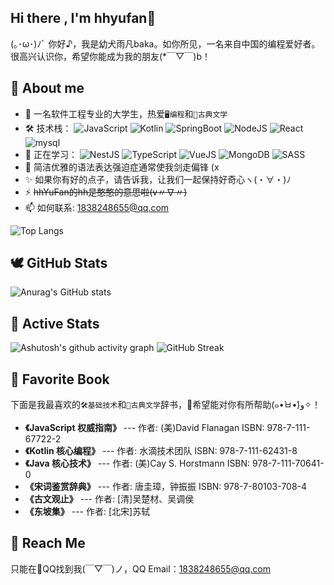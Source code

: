 ## Hi there , I'm hhyufan👋
(｡･ω･)ﾉﾞ 你好♪，我是幼犬雨凡baka。如你所见，一名来自中国的编程爱好者。很高兴认识你，希望你能成为我的朋友(*￣▽￣)b！
<!--余名雨凡，若君所见，出身华夏。心怀二趣：编程之道，探其微渺，穷其幽深；古典文学，醉身词赋，味其深邃。唯以挚诚之心，缔交良音知己-->

## **🌈 About me** ##

- 🌱 一名软件工程专业的大学生，热爱`🖥️编程`和`📜古典文学`
- 🛠️ 技术栈： ![JavaScript](https://img.shields.io/badge/JavaScript-323330.svg?logo=javascript&logoColor=F7DF1E)  ![Kotlin](https://img.shields.io/badge/Kotlin-0095D5.svg?logo=kotlin&logoColor=white)  ![SpringBoot](https://img.shields.io/badge/SpringBoot-6DB33F.svg?logo=springboot&logoColor=white)  ![NodeJS](https://img.shields.io/badge/Node.js-5FA04E?style=flat&logo=Node.js&logoColor=ffffff)  ![React](https://img.shields.io/badge/React-20232a.svg?logo=react&logoColor=61DAFB)  ![mysql](https://img.shields.io/badge/mysql-00000f.svg?logo=mysql&logoColor=white)
- 📝 正在学习： ![NestJS](https://img.shields.io/badge/NestJS-E0234E?logo=nestjs&logoColor=white)  ![TypeScript](https://img.shields.io/badge/TypeScript-007ACC.svg?logo=typescript&logoColor=white)  ![VueJS](https://img.shields.io/badge/Vue.js-35495e.svg?logo=vue.js&logoColor=4FC08D)  ![MongoDB](https://img.shields.io/badge/MongoDB-4ea94b.svg?logo=mongodb&logoColor=white)  ![SASS](https://img.shields.io/badge/Sass-cc6699.svg?logo=sass&logoColor=white)
- 🤔 简洁优雅的语法表达强迫症通常使我剑走偏锋 (x
- ✨ 如果你有好的点子，请告诉我，让我们一起保持好奇心ヽ(・∀・)ﾉ
- ⚡ ~~hhYuFan的hh是憨憨的意思啦(v〃∇〃)~~
- 📫 如何联系: 1838248655@qq.com
  
![Top Langs](https://github-readme-stats.vercel.app/api/top-langs/?username=hhyufan&layout=compact&langs_count=8&theme=github_dark)

## **🕊️ GitHub Stats** ##

![Anurag's GitHub stats](https://github-readme-stats.vercel.app/api?username=hhyufan&show_icons=true&theme=github_dark)

## **🚀 Active Stats** ##
![Ashutosh's github activity graph](https://github-readme-activity-graph.vercel.app/graph?username=hhyufan&theme=react-dark)
![GitHub Streak](https://streak-stats.demolab.com?user=hhyufan&theme=github-dark-blue)

## **📖 Favorite Book** ##

下面是我最喜欢的`🛠️基础技术`和`📜古典文学`辞书，🌟希望能对你有所帮助(๑•̀ㅂ•́)و✧！
- **《JavaScript 权威指南》**  --- 作者: (美)David Flanagan ISBN: 978-7-111-67722-2
- **《Kotlin 核心编程》**      --- 作者: 水滴技术团队 ISBN: 978-7-111-62431-8
- **《Java 核心技术》**        --- 作者: (美)Cay S. Horstmann ISBN: 978-7-111-70641-0
- **《宋词鉴赏辞典》**          --- 作者: 唐圭璋，钟振振  ISBN: 978-7-80103-708-4
- **《古文观止》**             --- 作者: [清]吴楚材、吴调侯
- **《东坡集》**               --- 作者: [北宋]苏轼

## **📧 Reach Me** ##

只能在🐧QQ找到我(￣▽￣)ノ，QQ Email：1838248655@qq.com
